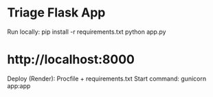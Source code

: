 # Triage Flask App
Run locally:
pip install -r requirements.txt
python app.py
# http://localhost:8000
Deploy (Render): Procfile + requirements.txt
Start command: gunicorn app:app
